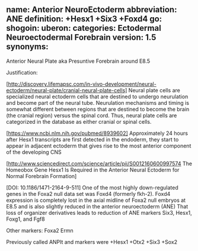 name: Anterior NeuroEctoderm
abbreviation: ANE
definition: +Hesx1 +Six3 +Foxd4
go:
shogoin: 
uberon:
categories: Ectodermal Neuroectodermal Forebrain
version: 1.5
synonyms:
---

Anterior Neural Plate aka Presuntive Forebrain around E8.5

Justification:

[http://discovery.lifemapsc.com/in-vivo-development/neural-ectoderm/neural-plate/cranial-neural-plate-cells]
Neural plate cells are specialized neural ectoderm cells that are destined to undergo neurulation and become part of the neural tube.  Neurulation mechanisms and timing is somewhat different between regions that are destined to become the brain (the cranial region) versus the spinal cord. Thus, neural plate cells are categorized in the database as either cranial or spinal cells. 

[https://www.ncbi.nlm.nih.gov/pubmed/8939602]
Approximately 24 hours after Hesx1 transcripts are first detected in the endoderm, they start to appear in adjacent ectoderm that gives rise to the most anterior component of the developing CNS

[http://www.sciencedirect.com/science/article/pii/S0012160600997574
The Homeobox Gene Hesx1 Is Required in the Anterior Neural Ectoderm for Normal Forebrain Formation]

[DOI: 10.1186/1471-2164-9-511] One of the most highly down-regulated genes in the Foxa2 null data set was Foxd4 (formerly fkh-2). Foxd4 expression is completely lost in the axial midline of Foxa2 null embryos at E8.5 and is also slightly reduced in the anterior neuroectoderm (ANE)
That loss of organizer derivatives leads to reduction of ANE markers Six3, Hesx1, Foxg1, and Fgf8 

Other markers:
Foxa2 Ermn


Previously called ANPlt
and markers were +Hesx1 +Otx2 +Six3 +Sox2